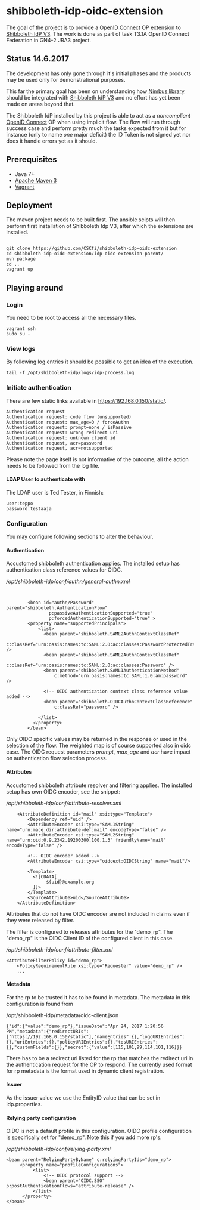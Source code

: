 # shibboleth-idp-oidc-extension
The goal of the project is to provide a [OpenID Connect](http://openid.net/connect/) OP extension to [Shibboleth IdP V3](https://wiki.shibboleth.net/confluence/display/IDP30/Home). The work is done as part of task T3.1A OpenID Connect Federation in GN4-2 JRA3 project.

## Status 14.6.2017
The development has only gone through it's initial phases and the products may be used only for demonstrational purposes. 

This far the primary goal has been on understanding how [Nimbus library](https://connect2id.com/products/nimbus-oauth-openid-connect-sdk) should be integrated with [Shibboleth IdP V3](https://wiki.shibboleth.net/confluence/display/IDP30/Home) and no effort has yet been made on areas beyond that.

The Shibboleth IdP installed by this project is able to act as a *noncompliant* [OpenID Connect](http://openid.net/connect/) OP when using implicit flow. The flow will run through success case and perform pretty much the tasks expected from it but for instance (only to name *one* major deficit) the ID Token is not signed yet nor does it handle errors yet as it should.  


## Prerequisites
- Java 7+
- [Apache Maven 3](https://maven.apache.org/)
- [Vagrant](https://www.vagrantup.com/)

## Deployment
The maven project needs to be built first. The ansible scipts will then perform first installation of Shibboleth Idp V3, after which the extensions are installed. 

```

git clone https://github.com/CSCfi/shibboleth-idp-oidc-extension
cd shibboleth-idp-oidc-extension/idp-oidc-extension-parent/
mvn package
cd ..
vagrant up

```

## Playing around

### Login
You need to be root to access all the necessary files. 
```
vagrant ssh
sudo su -
```

### View logs
By following log entries it should be possible to get an idea of the execution.
```
tail -f /opt/shibboleth-idp/logs/idp-process.log
``` 

### Initiate authentication
There are few static links available in https://192.168.0.150/static/.
```
Authentication request
Authentication request: code flow (unsupported)
Authentication request: max_age=0 / forceAuthn
Authentication request: prompt=none / isPassive
Authentication request: wrong redirect uri
Authentication request: unknown client id
Authentication request, acr=password
Authentication request, acr=notsupported
```
Please note the page itself is not informative of the outcome, all the action needs to be followed from the log file. 

#### LDAP User to authenticate with
The LDAP user is Ted Tester, in Finnish:

```
user:teppo
password:testaaja
```

### Configuration
You may configure following sections to alter the behaviour.


#### Authentication
Accustomed shibboleth authentication applies. The installed setup has authentication class reference values for OIDC.
  
*/opt/shibboleth-idp/conf/authn/general-authn.xml*
```


        <bean id="authn/Password" parent="shibboleth.AuthenticationFlow"
                p:passiveAuthenticationSupported="true"
                p:forcedAuthenticationSupported="true" >
        <property name="supportedPrincipals">
            <list>
              <bean parent="shibboleth.SAML2AuthnContextClassRef"
                  c:classRef="urn:oasis:names:tc:SAML:2.0:ac:classes:PasswordProtectedTransport" />
              <bean parent="shibboleth.SAML2AuthnContextClassRef"
                  c:classRef="urn:oasis:names:tc:SAML:2.0:ac:classes:Password" />
              <bean parent="shibboleth.SAML1AuthenticationMethod"
                  c:method="urn:oasis:names:tc:SAML:1.0:am:password" />
           
              <!-- OIDC authentication context class reference value added -->
              <bean parent="shibboleth.OIDCAuthnContextClassReference"
                  c:classRef="password" />
                  
            </list>
          </property>
        </bean>

```
Only OIDC specific values may be returned in the response or used in the selection of the flow. The weighted map is of course supported also in oidc case. The OIDC request parameters *prompt*, *max_age* and *acr* have impact on authentication flow selection process.

#### Attributes
Accustomed shibboleth attribute resolver and filtering applies. The installed setup has own OIDC encoder, see the snippet:

*/opt/shibboleth-idp/conf/attribute-resolver.xml*
```
    <AttributeDefinition id="mail" xsi:type="Template">
        <Dependency ref="uid" />
        <AttributeEncoder xsi:type="SAML1String" name="urn:mace:dir:attribute-def:mail" encodeType="false" />
        <AttributeEncoder xsi:type="SAML2String" name="urn:oid:0.9.2342.19200300.100.1.3" friendlyName="mail" encodeType="false" />

        <!-- OIDC encoder added -->        
        <AttributeEncoder xsi:type="oidcext:OIDCString" name="mail"/>
        
        <Template>
          <![CDATA[
               ${uid}@example.org
          ]]>
        </Template>
        <SourceAttribute>uid</SourceAttribute>
    </AttributeDefinition>

```
Attributes that do not have OIDC encoder are not included in claims even if they were released by filter.

The filter is configured to releases attributes for the "demo_rp". The "demo_rp" is the OIDC Client ID of the configured client in this case.

*/opt/shibboleth-idp/conf/attribute-filter.xml*

```
<AttributeFilterPolicy id="demo_rp">
    <PolicyRequirementRule xsi:type="Requester" value="demo_rp" />
    ... 
```

#### Metadata
For the rp to be trusted it has to be found in metadata. The metadata in this configuration is found from

/opt/shibboleth-idp/metadata/oidc-client.json 
```
{"id":{"value":"demo_rp"},"issueDate":"Apr 24, 2017 1:20:56 PM","metadata":{"redirectURIs":["https://192.168.0.150/static"],"nameEntries":{},"logoURIEntries":{},"uriEntries":{},"policyURIEntries":{},"tosURIEntries":{},"customFields":{}},"secret":{"value":[115,101,99,114,101,116]}}

```
There has to be a redirect uri listed for the rp that matches the redirect uri in the authentication request for the OP to respond. The currently used format for rp metadata is the format used in dynamic client registration.

#### Issuer
As the issuer value we use the EntityID value that can be set in idp.properties.

#### Relying party configuration
OIDC is not a default profile in this configuration. OIDC profile configuration is specifically set for "demo_rp". Note this if you add more rp's.

*/opt/shibboleth-idp/conf/relying-party.xml*
```
<bean parent="RelyingPartyByName" c:relyingPartyIds="demo_rp">
     <property name="profileConfigurations">
          <list>
              <!-- OIDC protocol support -->
              <bean parent="OIDC.SSO" p:postAuthenticationFlows="attribute-release" />
          </list>
      </property>
</bean>

```
